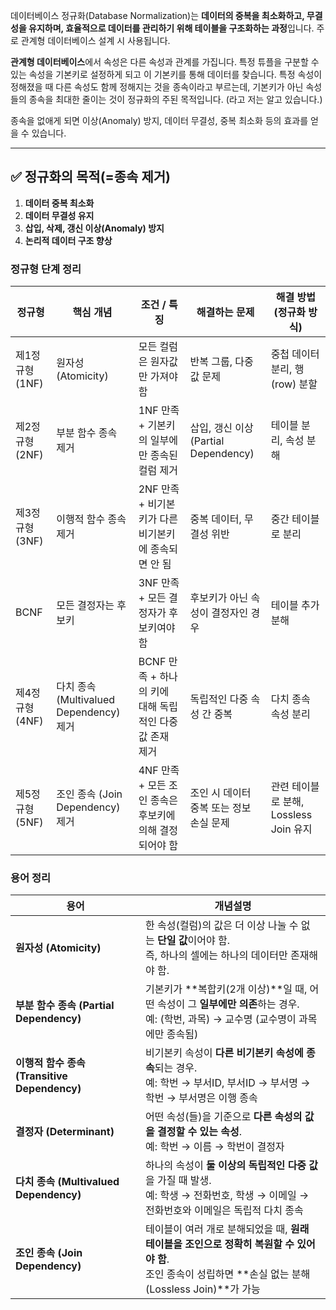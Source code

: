 데이터베이스 정규화(Database Normalization)는 **데이터의 중복을 최소화하고, 무결성을 유지하며, 효율적으로 데이터를 관리하기 위해 테이블을 구조화하는 과정**입니다. 주로 관계형 데이터베이스 설계 시 사용됩니다.

**관계형 데이터베이스**에서 속성은 다른 속성과 관계를 가집니다.
특정 튜플을 구분할 수 있는 속성을 기본키로 설정하게 되고 이 기본키를 통해 데이터를 찾습니다.
특정 속성이 정해졌을 때 다른 속성도 함께 정해지는 것을 종속이라고 부르는데,
기본키가 아닌 속성들의 종속을 최대한 줄이는 것이 정규화의 주된 목적입니다. (라고 저는 알고 있습니다.)

종속을 없애게 되면 이상(Anomaly) 방지, 데이터 무결성, 중복 최소화 등의 효과를 얻을 수 있습니다.

---

## ✅ 정규화의 목적(=종속 제거)

1. **데이터 중복 최소화**
2. **데이터 무결성 유지**
3. **삽입, 삭제, 갱신 이상(Anomaly) 방지**
4. **논리적 데이터 구조 향상**

### 정규형 단계 정리

| 정규형         | 핵심 개념                             | 조건 / 특징                             | 해결하는 문제                        | 해결 방법 (정규화 방식)               |
| ----------- | --------------------------------- | ----------------------------------- | ------------------------------ | ---------------------------- |
| 제1정규형 (1NF) | 원자성 (Atomicity)                   | 모든 컬럼은 원자값만 가져야 함                   | 반복 그룹, 다중 값 문제                 | 중첩 데이터 분리, 행(row) 분할         |
| 제2정규형 (2NF) | 부분 함수 종속 제거                       | 1NF 만족 + 기본키의 일부에만 종속된 컬럼 제거        | 삽입, 갱신 이상 (Partial Dependency) | 테이블 분리, 속성 분해                |
| 제3정규형 (3NF) | 이행적 함수 종속 제거                      | 2NF 만족 + 비기본키가 다른 비기본키에 종속되면 안 됨    | 중복 데이터, 무결성 위반                 | 중간 테이블로 분리                   |
| BCNF        | 모든 결정자는 후보키                       | 3NF 만족 + 모든 결정자가 후보키여야 함            | 후보키가 아닌 속성이 결정자인 경우            | 테이블 추가 분해                    |
| 제4정규형 (4NF) | 다치 종속 (Multivalued Dependency) 제거 | BCNF 만족 + 하나의 키에 대해 독립적인 다중 값 존재 제거 | 독립적인 다중 속성 간 중복                | 다치 종속 속성 분리                  |
| 제5정규형 (5NF) | 조인 종속 (Join Dependency) 제거        | 4NF 만족 + 모든 조인 종속은 후보키에 의해 결정되어야 함  | 조인 시 데이터 중복 또는 정보 손실 문제        | 관련 테이블로 분해, Lossless Join 유지 |
### 용어 정리

| **용어**                                | 개념설명                                                                                                   |
| ------------------------------------- | ------------------------------------------------------------------------------------------------------ |
| **원자성 (Atomicity)**                   | 한 속성(컬럼)의 값은 더 이상 나눌 수 없는 **단일 값**이어야 함.  <br>즉, 하나의 셀에는 하나의 데이터만 존재해야 함.                              |
| **부분 함수 종속 (Partial Dependency)**     | 기본키가 **복합키(2개 이상)**일 때, 어떤 속성이 그 **일부에만 의존**하는 경우.  <br>예: (학번, 과목) → 교수명 (교수명이 과목에만 종속됨)              |
| **이행적 함수 종속 (Transitive Dependency)** | 비기본키 속성이 **다른 비기본키 속성에 종속**되는 경우.  <br>예: 학번 → 부서ID, 부서ID → 부서명 → 학번 → 부서명은 이행 종속                      |
| **결정자 (Determinant)**                 | 어떤 속성(들)을 기준으로 **다른 속성의 값을 결정할 수 있는 속성**.  <br>예: 학번 → 이름 → 학번이 결정자                                    |
| **다치 종속 (Multivalued Dependency)**    | 하나의 속성이 **둘 이상의 독립적인 다중 값**을 가질 때 발생.  <br>예: 학생 → 전화번호, 학생 → 이메일 → 전화번호와 이메일은 독립적 다치 종속               |
| **조인 종속 (Join Dependency)**           | 테이블이 여러 개로 분해되었을 때, **원래 테이블을 조인으로 정확히 복원할 수 있어야 함**.  <br>조인 종속이 성립하면 **손실 없는 분해(Lossless Join)**가 가능 |
